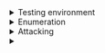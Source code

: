 <details>
 <summary>Testing environment </summary>
 <br>
Test router image: https://vyos.io/
Enter configuration mode: 
      
      configure

Setting up interfaces: https://vyos.readthedocs.io/en/latest/interfaces/ethernet.html
To save:

    commit
    save
 
 ## Turning on services to test
 
    set service 
  
       ssh
       https
       snmp community public authorization ro
       snmp community private authorization rw
</details>

<details>
 <summary> Enumeration </summary>
 <br>
  Scanning with NMAP:
  
    sV service versions
    sU UDP
    sT TCP connect scan
    sS default syn stealth
    -p- all ports
    
    sC script scan, runs various NSE scripts (good for default credentials)
  
  
</details>

   
   
   
<details>
 <summary> Attacking </summary>
 <br>
   <details>
   <summary>Service logins </summary>
   <br>
 
   </details>
   
</details>



   
<details>
 <summary> </summary>
 <br>
 
</details>

